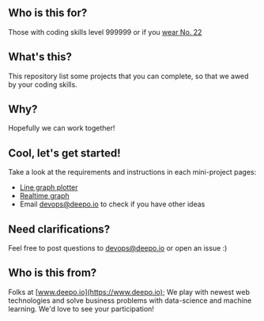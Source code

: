 ## Who is this for?
Those with coding skills level 999999
or if you [wear No. 22](https://youtu.be/ydJcCCSLZbo?t=20s)

## What's this?
This repository list some projects that you can complete, so that we awed by your coding skills.

## Why?
Hopefully we can work together!

## Cool, let's get started!
Take a look at the requirements and instructions in each mini-project pages:
  - [Line graph plotter](./graph.md)
  - [Realtime graph](./realtime_graph.md)
  - Email devops@deepo.io to check if you have other ideas

## Need clarifications?
Feel free to post questions to devops@deepo.io or open an issue :)

## Who is this from?
Folks at [www.deepo.io](https://www.deepo.io);
We play with newest web technologies and solve business problems with data-science and machine learning. We'd love to see your participation!

